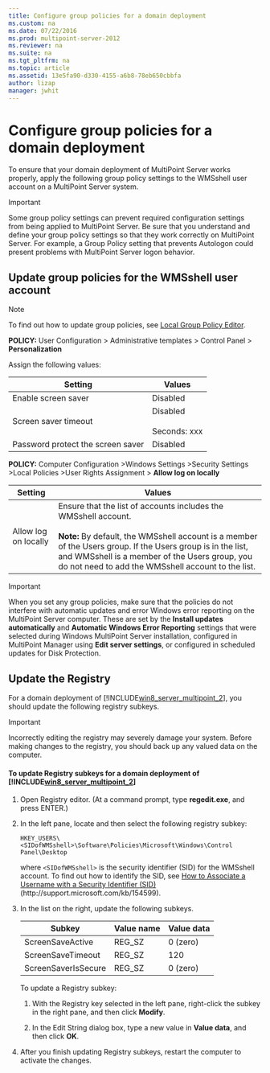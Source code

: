 ```yaml
---
title: Configure group policies for a domain deployment
ms.custom: na
ms.date: 07/22/2016
ms.prod: multipoint-server-2012
ms.reviewer: na
ms.suite: na
ms.tgt_pltfrm: na
ms.topic: article
ms.assetid: 13e5fa90-d330-4155-a6b8-78eb650cbbfa
author: lizap
manager: jwhit
---
```

# Configure group policies for a domain deployment
To ensure that your domain deployment of MultiPoint Server works properly, apply the following group policy settings to the WMSshell user account on a MultiPoint Server system.  
  
> [!IMPORTANT]  
> Some group policy settings can prevent required configuration settings from being applied to MultiPoint Server. Be sure that you understand and define your group policy settings so that they work correctly on MultiPoint Server. For example, a Group Policy setting that prevents Autologon could present problems with MultiPoint Server logon behavior.  
  
## Update group policies for the WMSshell user account  
  
> [!NOTE]  
> To find out how to update group policies, see [Local Group Policy Editor](https://technet.microsoft.com/library/dn265982.aspx).  
  
**POLICY:** User Configuration > Administrative templates > Control Panel > **Personalization**  
  
Assign the following values:  
  
|Setting|Values|  
|-----------|----------|  
|Enable screen saver|Disabled|  
|Screen saver timeout|Disabled<br /><br />Seconds: xxx|  
|Password protect the screen saver|Disabled|  
  
**POLICY:** Computer Configuration >Windows Settings >Security Settings >Local Policies >User Rights Assignment > **Allow log on locally**  
  
|Setting|Values|  
|-----------|----------|  
|Allow log on locally|Ensure that the list of accounts includes the WMSshell account.<br /><br />**Note:** By default, the WMSshell account is a member of the Users group. If the Users group is in the list, and WMSshell is a member of the Users group, you do not need to add the WMSshell account to the list.|  
  
> [!IMPORTANT]  
> When you set any group policies, make sure that the policies do not interfere with automatic updates and error Windows error reporting on the MultiPoint Server computer. These are set by the **Install updates automatically** and **Automatic Windows Error Reporting** settings that were selected during Windows MultiPoint Server installation, configured in MultiPoint Manager using **Edit server settings**, or configured in scheduled updates for Disk Protection.  
  
## Update the Registry  
For a domain deployment of [!INCLUDE[win8_server_multipoint_2](../../../compute/remote-desktop-services/multipoint-1/includes/win8_server_multipoint_2_md.md)], you should update the following registry subkeys.  
  
> [!IMPORTANT]  
> Incorrectly editing the registry may severely damage your system. Before making changes to the registry, you should back up any valued data on the computer.  
  
#### To update Registry subkeys for a domain deployment of [!INCLUDE[win8_server_multipoint_2](../../../compute/remote-desktop-services/multipoint-1/includes/win8_server_multipoint_2_md.md)]  
  
1.  Open Registry editor. \(At a command prompt, type **regedit.exe**, and press ENTER.\)  
  
2.  In the left pane, locate and then select the following registry subkey:  
  
    `HKEY_USERS\<SIDofWMSshell>\Software\Policies\Microsoft\Windows\Control Panel\Desktop`  
  
    where `<SIDofWMSshell>` is the security identifier \(SID\) for the WMSshell account. To find out how to identify the SID, see [How to Associate a Username with a Security Identifier \(SID\)](http://support.microsoft.com/kb/154599) \(http:\/\/support.microsoft.com\/kb\/154599\).  
  
3.  In the list on the right, update the following subkeys.  
  
    |Subkey|Value name|Value data|  
    |----------|--------------|--------------|  
    |ScreenSaveActive|REG\_SZ|0 \(zero\)|  
    |ScreenSaveTimeout|REG\_SZ|120|  
    |ScreenSaverIsSecure|REG\_SZ|0 \(zero\)|  
  
    To update a Registry subkey:  
  
    1.  With the Registry key selected in the left pane, right\-click the subkey in the right pane, and then click **Modify**.  
  
    2.  In the Edit String dialog box, type a new value in **Value data**, and then click **OK**.  
  
4.  After you finish updating Registry subkeys, restart the computer to activate the changes.  
  

